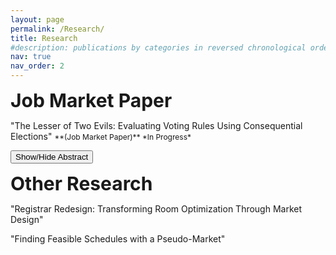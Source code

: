 ```yaml
---
layout: page
permalink: /Research/
title: Research
#description: publications by categories in reversed chronological order. generated by jekyll-scholar.
nav: true
nav_order: 2
---
```


<!-- _pages/publications.md -->

<span style="font-size:30px;">**Job Market Paper**</span>

<p>"The Lesser of Two Evils: Evaluating Voting Rules Using Consequential Elections"  
<span style="font-size:12px;">**(Job Market Paper)** *In Progress*</span></p>  

<button onclick="toggleAbstract('abstract1')">Show/Hide Abstract</button>
<div id="abstract1" style="display:none;">
  <p>How do we evaluate the effects of electoral systems? Despite growing interest in the implementation of voting rules other than plurality, there is limited causal evidence of the effects of alternative voting rules. In a field experiment utilizing voting competitions between charities as proxies for real political elections, I estimate the impact of voting rules on participation and satisfaction. I also introduce a model of expressive voting where voters incur a cost from submitting votes that do not reflect their preferences over candidates. This cost is a function of the distance between a participant's vote and preference profile.</p>
</div>

<span style="font-size:30px;">**Other Research**</span>

<p>"Registrar Redesign: Transforming Room Optimization Through Market Design"</p>
<p>"Finding Feasible Schedules with a Pseudo-Market"</p>

<script>
function toggleAbstract(id) {
  var x = document.getElementById(id);
  if (x.style.display === "none") {
    x.style.display = "block";
  } else {
    x.style.display = "none";
  }
}
</script>
